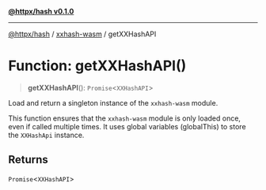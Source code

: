 [**@httpx/hash v0.1.0**](../../README.md)

***

[@httpx/hash](../../README.md) / [xxhash-wasm](../README.md) / getXXHashAPI

# Function: getXXHashAPI()

> **getXXHashAPI**(): `Promise`\<`XXHashAPI`\>

Load and return a singleton instance of the `xxhash-wasm` module.

This function ensures that the `xxhash-wasm` module is only loaded once,
even if called multiple times. It uses global variables (globalThis) to store
the `XXHashApi` instance.

## Returns

`Promise`\<`XXHashAPI`\>

